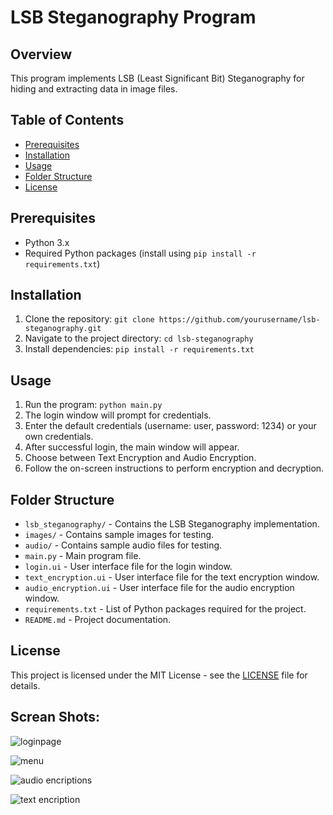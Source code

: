 # LSB Steganography Program

## Overview
This program implements LSB (Least Significant Bit) Steganography for hiding and extracting data in image files.

## Table of Contents
- [Prerequisites](#prerequisites)
- [Installation](#installation)
- [Usage](#usage)
- [Folder Structure](#folder-structure)
- [License](#license)

## Prerequisites
- Python 3.x
- Required Python packages (install using `pip install -r requirements.txt`)

## Installation
1. Clone the repository: `git clone https://github.com/yourusername/lsb-steganography.git`
2. Navigate to the project directory: `cd lsb-steganography`
3. Install dependencies: `pip install -r requirements.txt`

## Usage
1. Run the program: `python main.py`
2. The login window will prompt for credentials.
3. Enter the default credentials (username: user, password: 1234) or your own credentials.
4. After successful login, the main window will appear.
5. Choose between Text Encryption and Audio Encryption.
6. Follow the on-screen instructions to perform encryption and decryption.

## Folder Structure
- `lsb_steganography/` - Contains the LSB Steganography implementation.
- `images/` - Contains sample images for testing.
- `audio/` - Contains sample audio files for testing.
- `main.py` - Main program file.
- `login.ui` - User interface file for the login window.
- `text_encryption.ui` - User interface file for the text encryption window.
- `audio_encryption.ui` - User interface file for the audio encryption window.
- `requirements.txt` - List of Python packages required for the project.
- `README.md` - Project documentation.

## License
This project is licensed under the MIT License - see the [LICENSE](LICENSE) file for details.

## Screan Shots:
![loginpage](https://github.com/Mahaning/Image_and_audio_Stenography/assets/92427624/4bc46387-464c-4e5a-8b1f-39ad87f0ffd8)

![menu](https://github.com/Mahaning/Image_and_audio_Stenography/assets/92427624/169f5241-936a-4d80-b8d6-2fb4f6278799)

![audio encriptions](https://github.com/Mahaning/Image_and_audio_Stenography/assets/92427624/e5d87114-5982-4e3e-9ae6-de54ad0eb3c6)

![text encription](https://github.com/Mahaning/Image_and_audio_Stenography/assets/92427624/383219f8-33a6-44d6-baa5-1fd1eb1ebf70)
